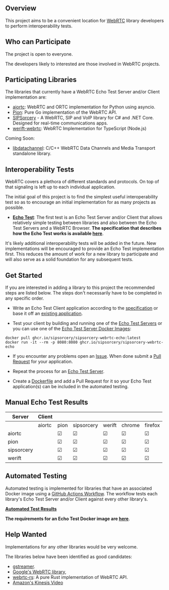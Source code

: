 ## Overview

This project aims to be a convenient location for [WebRTC](https://www.w3.org/TR/webrtc/) library developers to perform interoperability tests.

## Who can Participate

The project is open to everyone.

The developers likely to interested are those involved in WebRTC projects.

## Participating Libraries

The libraries that currently have a WebRTC Echo Test Server and/or Client implementation are:

 - [aiortc](https://github.com/aiortc/aiortc): WebRTC and ORTC implementation for Python using asyncio.
 - [Pion](https://github.com/pion/webrtc): Pure Go implementation of the WebRTC API.
 - [SIPSorcery](https://github.com/sipsorcery-org/sipsorcery) - A WebRTC, SIP and VoIP library for C# and .NET Core. Designed for real-time communications apps.
 - [werift-webrtc](https://github.com/shinyoshiaki/werift-webrtc): WebRTC Implementation for TypeScript (Node.js)

 Coming Soon:

  - [libdatachannel](https://github.com/paullouisageneau/libdatachannel): C/C++ WebRTC Data Channels and Media Transport standalone library.

## Interoperability Tests

WebRTC covers a plethora of different standards and protocols. On top of that signaling is left up to each individual application.

The initial goal of this project is to find the simplest useful interoperability test so as to encourage an initial implementation for as many projects as possible.

 - **[Echo Test](doc/EchoTestSpecification.md)**: The first test is an Echo Test Server and/or Client that allows relatively simple testing between libraries and also between the Echo Test Servers and a WebRTC Browser. **The specification that describes how the Echo Test works is available [here](doc/EchoTestSpecification.md)**.

It's likely additional interoperability tests will be added in the future. New implementations will be encouraged to provide an Echo Test implementation first. This reduces the amount of work for a new library to participate and will also serve as a solid foundation for any subsequent tests.

## Get Started

If you are interested in adding a library to this project the recommended steps are listed below. The steps don't necessarily have to be completed in any specific order.

 - Write an Echo Test Client application according to the [specification](doc/EchoTestSpecification.md#client-peer-operation) or base it off an [existing application](doc/EchoTestSpecification.md#view-the-code).

 - Test your client by building and running one of the [Echo Test Servers](https://github.com/sipsorcery/webrtc-echoes/blob/master/doc/EchoTestSpecification.md#view-the-code) or you can use one of the [Echo Test Server Docker Images](https://github.com/sipsorcery?tab=packages&q=webrtc):

````
docker pull ghcr.io/sipsorcery/sipsorcery-webrtc-echo:latest
docker run -it --rm -p 8080:8080 ghcr.io/sipsorcery/sipsorcery-webrtc-echo
````

- If you encounter any problems open an [Issue](https://github.com/sipsorcery/webrtc-echoes/issues). When done submit a [Pull Request](https://github.com/sipsorcery/webrtc-echoes/pulls) for your application.

- Repeat the process for an [Echo Test Server](doc/EchoTestSpecification.md#server-peer-operation).

- Create a [Dockerfile](doc/EchoTestDockerRequirements.md) and add a Pull Request for it so your Echo Test application(s) can be included in the automated testing.


## Manual Echo Test Results

| Server     | Client |         |            |          |         |         |
| ---------- | ------ | ------- | ---------- | -------- | ------- | ------- |
|            | aiortc | pion    | sipsorcery | werift   | chrome  | firefox |
| aiortc     |        | &#9745; | &#9745;    | &#9745;  | &#9745; | &#9745; |
| pion       |        | &#9745; | &#9745;    | &#9745;  | &#9745; | &#9745; |
| sipsorcery |        | &#9745; | &#9745;    | &#9745;  | &#9745; | &#9745; |
| werift     |        | &#9745; | &#9745;    | &#9745;  | &#9745; | &#9745; |

## Automated Testing

Automated testing is implemented for libraries that have an associated Docker image using a [GitHub Actions Workflow](https://github.com/sipsorcery/webrtc-echoes/actions/workflows/interop-peerconnection-echo.yml). The workflow tests each library's Echo Test Server and/or Client against every other library's.

**[Automated Test Results](test/echo_test_results.md)**

**The requirements for an Echo Test Docker image are [here](doc/EchoTestDockerRequirements.md)**.

## Help Wanted

Implementations for any other libraries would be very welcome.

The libraries below have been identified as good candidates:

 - [gstreamer](https://gstreamer.freedesktop.org/).
 - [Google's WebRTC library](https://webrtc.googlesource.com/src/),
 - [webrtc-rs](https://github.com/webrtc-rs/webrtc): A pure Rust implementation of WebRTC API.
 - [Amazon's Kinesis Video](https://docs.aws.amazon.com/kinesisvideostreams-webrtc-dg/latest/devguide/what-is-kvswebrtc.html)
